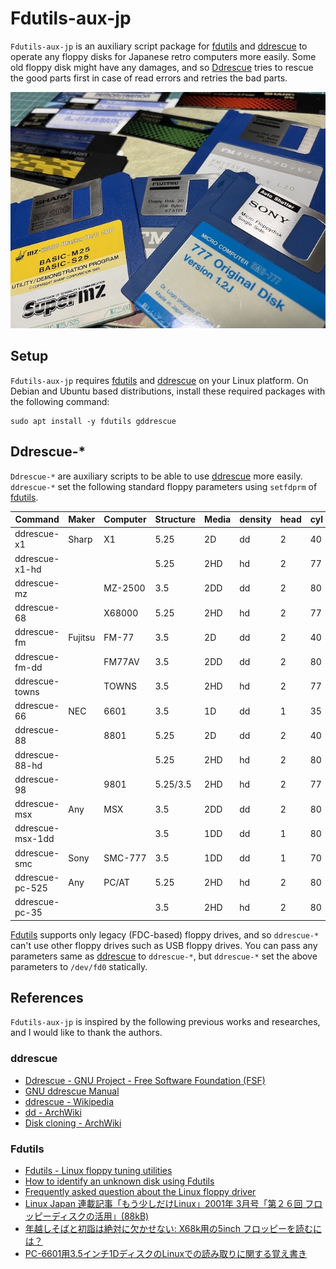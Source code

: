 # Fdutils-aux-jp

`Fdutils-aux-jp` is an auxiliary script package for [fdutils](https://fdutils.linux.lu/) and [ddrescue](http://www.gnu.org/software/ddrescue/ddrescue.html) to operate any floppy disks for Japanese  retro computers more easily. Some old floppy disk might have any damages, and so [Ddrescue](http://www.gnu.org/software/ddrescue/ddrescue.html) tries to rescue the good parts first in case of read errors and retries the bad parts.

![](img/fdutils-aux-jp-01.jpg)

## Setup

`Fdutils-aux-jp` requires [fdutils](https://fdutils.linux.lu/) and [ddrescue](http://www.gnu.org/software/ddrescue/ddrescue.html) on your Linux platform. On Debian and Ubuntu based distributions, install these required packages with the following command:

```
sudo apt install -y fdutils gddrescue
```

<!-- 
`Fdutils-aux-jp` is distributed as a snap package, you can install it with the dependency packages using the following command:

```
snap install fdutils-aux-jp --classic
```

However, snap adds the package name prefix into all `Fdutils-aux-jp` commands to avoid conflicting with other snap packages. Therefore, you must add the package prefix name to execute the `Fdutils-aux-jp` commands which are installed by snap as the following:

```
fdutils-aux-jp.ddrescue-x1
```
-->

## Ddrescue-*

`Ddrescue-*` are auxiliary scripts to be able to use [ddrescue](http://www.gnu.org/software/ddrescue/ddrescue.html) more easily. `ddrescue-*` set the following standard floppy parameters using `setfdprm` of [fdutils](https://fdutils.linux.lu/).

| Command          | Maker   | Computer | Structure | Media | density | head | cyl | sect | ssize | stretch |
|------------------|---------|----------|-----------|-------|---------|------|-----|------|-------|---------|
| ddrescue-x1      | Sharp   | X1       | 5.25      | 2D    | dd      | 2    | 40  | 16   | 256   | -       |
| ddrescue-x1-hd   |         |          | 5.25      | 2HD   | hd      | 2    | 77  | 16   | 256   | -       |
| ddrescue-mz      |         | MZ-2500  | 3.5       | 2DD   | dd      | 2    | 80  | 16   | 256   | -       |
| ddrescue-68      |         | X68000   | 5.25      | 2HD   | hd      | 2    | 77  | 8    | 1024  | -       |
| ddrescue-fm      | Fujitsu | FM-77    | 3.5       | 2D    | dd      | 2    | 40  | 16   | 256   | 1       |
| ddrescue-fm-dd   |         | FM77AV   | 3.5       | 2DD   | dd      | 2    | 80  | 16   | 256   | -       |
| ddrescue-towns   |         | TOWNS    | 3.5       | 2HD   | hd      | 2    | 77  | 8    | 1024  | -       |
| ddrescue-66      | NEC     | 6601     | 3.5       | 1D    | dd      | 1    | 35  | 16   | 256   | 1       |
| ddrescue-88      |         | 8801     | 5.25      | 2D    | dd      | 2    | 40  | 16   | 256   | -       |
| ddrescue-88-hd   |         |          | 5.25      | 2HD   | hd      | 2    | 80  | 26   | 256   | -       |
| ddrescue-98      |         | 9801     | 5.25/3.5  | 2HD   | hd      | 2    | 77  | 8    | 1024  | -       |
| ddrescue-msx     | Any     | MSX      | 3.5       | 2DD   | dd      | 2    | 80  | 9    | 512   | -       |
| ddrescue-msx-1dd |         |          | 3.5       | 1DD   | dd      | 1    | 80  | 9    | 512   | -       |
| ddrescue-smc     | Sony    | SMC-777  | 3.5       | 1DD   | dd      | 1    | 70  | 16   | 256   | -       |
| ddrescue-pc-525  | Any     | PC/AT    | 5.25      | 2HD   | hd      | 2    | 80  | 15   | 512   | -       |
| ddrescue-pc-35   |         |          | 3.5       | 2HD   | hd      | 2    | 80  | 18   | 512   | -       |

[Fdutils](https://fdutils.linux.lu/) supports only legacy (FDC-based) floppy drives, and so `ddrescue-*` can't use other floppy drives such as USB floppy drives.
You can pass any parameters same as [ddrescue](http://www.gnu.org/software/ddrescue/ddrescue.html) to `ddrescue-*`, but `ddrescue-*` set the above parameters to `/dev/fd0` statically.

## References

`Fdutils-aux-jp` is inspired by the following previous works and researches, and I would like to thank the authors.

### ddrescue

- [Ddrescue - GNU Project - Free Software Foundation (FSF)](https://www.gnu.org/software/ddrescue/)
- [GNU ddrescue Manual](https://www.gnu.org/software/ddrescue/manual/ddrescue_manual.html)
- [ddrescue - Wikipedia](https://ja.wikipedia.org/wiki/Ddrescue)
- [dd - ArchWiki](https://wiki.archlinux.org/title/Dd)
- [Disk cloning - ArchWiki](https://wiki.archlinux.org/title/disk_cloning)

### Fdutils

- [Fdutils - Linux floppy tuning utilities](http://Fdutils.linux.lu)
- [How to identify an unknown disk using Fdutils](https://Fdutils.linux.lu/disk-id.html)
- [Frequently asked question about the Linux floppy driver](http://Fdutils.linux.lu/faq.html)
- [Linux Japan 連載記事「もう少しだけLinux」2001年 3月号「第２６回 フロッピーディスクの活用」(88kB)](http://ayapin-film.sakura.ne.jp/LJ/lj.html)
- [年越しそばと初詣は絶対に欠かせない: X68k用の5inch フロッピーを読むには？](https://moimoitei.blogspot.com/2006/04/read-5inch-floppy-x68k.html)
- [PC-6601用3.5インチ1DディスクのLinuxでの読み取りに関する覚え書き](http://000.la.coocan.jp/p6/disk.html)
